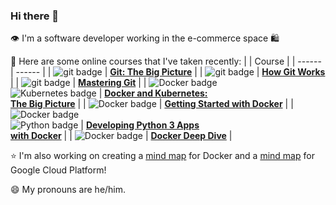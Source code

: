 ### Hi there 👋

:eye: I'm a software developer working in the e-commerce space :shopping:

:notebook: Here are some online courses that I've taken recently:
|  | Course |
| ------ | ------ |
| <img src="https://img.shields.io/badge/git-%23F05033.svg?style=for-the-badge&logo=git&logoColor=white" alt="git badge"> | [<b>Git: The Big Picture</b>](https://app.pluralsight.com/library/courses/git-big-picture/table-of-contents) |
| <img src="https://img.shields.io/badge/git-%23F05033.svg?style=for-the-badge&logo=git&logoColor=white" alt="git badge"> | [<b>How Git Works</b>](https://app.pluralsight.com/library/courses/how-git-works/table-of-contents) |
| <img src="https://img.shields.io/badge/git-%23F05033.svg?style=for-the-badge&logo=git&logoColor=white" alt="git badge"> | [<b>Mastering Git</b>](https://app.pluralsight.com/library/courses/master-git/table-of-contents) |
| <img src="https://img.shields.io/badge/docker-%230db7ed.svg?style=for-the-badge&logo=docker&logoColor=white" alt="Docker badge"><br><img src="https://img.shields.io/badge/kubernetes-%23326ce5.svg?style=for-the-badge&logo=kubernetes&logoColor=white" alt="Kubernetes badge"> | [<b>Docker and Kubernetes:<br> The Big Picture</b>](https://app.pluralsight.com/library/courses/docker-kubernetes-big-picture/table-of-contents) |
| <img src="https://img.shields.io/badge/docker-%230db7ed.svg?style=for-the-badge&logo=docker&logoColor=white" alt="Docker badge"> | [<b>Getting Started with Docker</b>](https://app.pluralsight.com/library/courses/getting-started-docker/table-of-contents) |
| <img src="https://img.shields.io/badge/docker-%230db7ed.svg?style=for-the-badge&logo=docker&logoColor=white" alt="Docker badge"><br><img src="https://img.shields.io/badge/python-3670A0?style=for-the-badge&logo=python&logoColor=ffdd54" alt="Python badge"> | [<b>Developing Python 3 Apps <br>with Docker</b>](https://app.pluralsight.com/library/courses/python-apps-docker-developing/table-of-contents) |
| <img src="https://img.shields.io/badge/docker-%230db7ed.svg?style=for-the-badge&logo=docker&logoColor=white" alt="Docker badge"> | [<b>Docker Deep Dive</b>](https://app.pluralsight.com/library/courses/docker-deep-dive-update/table-of-contents) |

:star: I'm also working on creating a [mind map](https://mm.tt/map/2472991067?t=YtyTIjeMRS) for Docker and a [mind map](https://mm.tt/app/map/3014780670?t=OnzasUc2MW) for Google Cloud Platform!

😄 My pronouns are he/him.
<!--
Here are some ideas to get you started:

- 🔭 I’m currently working on ...
- 🌱 I’m currently learning ...
- 👯 I’m looking to collaborate on ...
- 🤔 I’m looking for help with ...
- 💬 Ask me about ...
- 📫 How to reach me: ...
- 😄 Pronouns: ...
- ⚡ Fun fact: ...
-->
